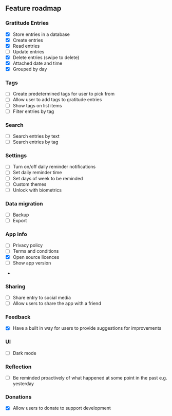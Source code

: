 ## Feature roadmap

### Gratitude Entries
- [x] Store entries in a database
- [x] Create entries
- [x] Read entries
- [ ] Update entries
- [x] Delete entries (swipe to delete)
- [x] Attached date and time
- [x] Grouped by day

### Tags
- [ ] Create predetermined tags for user to pick from
- [ ] Allow user to add tags to gratitude entries
- [ ] Show tags on list items
- [ ] Filter entries by tag

### Search
- [ ] Search entries by text
- [ ] Search entries by tag

### Settings
- [ ] Turn on/off daily reminder notifications
- [ ] Set daily reminder time
- [ ] Set days of week to be reminded
- [ ] Custom themes
- [ ] Unlock with biometrics

### Data migration
- [ ] Backup
- [ ] Export

### App info
- [ ] Privacy policy
- [ ] Terms and conditions
- [x] Open source licences
- [ ] Show app version
- 
### Sharing
- [ ] Share entry to social media
- [ ] Allow users to share the app with a friend

### Feedback
- [x] Have a built in way for users to provide suggestions for improvements

### UI
- [ ] Dark mode

### Reflection
- [ ] Be reminded proactively of what happened at some point in the past e.g. yesterday

### Donations
- [x] Allow users to donate to support development